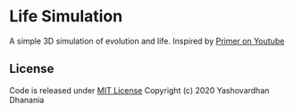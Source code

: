 # Life Simulation
A simple 3D simulation of evolution and life. Inspired by [Primer on Youtube](https://www.youtube.com/channel/UCKzJFdi57J53Vr_BkTfN3uQ/)

## License
Code is released under [MIT License](LICENSE)
Copyright (c) 2020 Yashovardhan Dhanania
